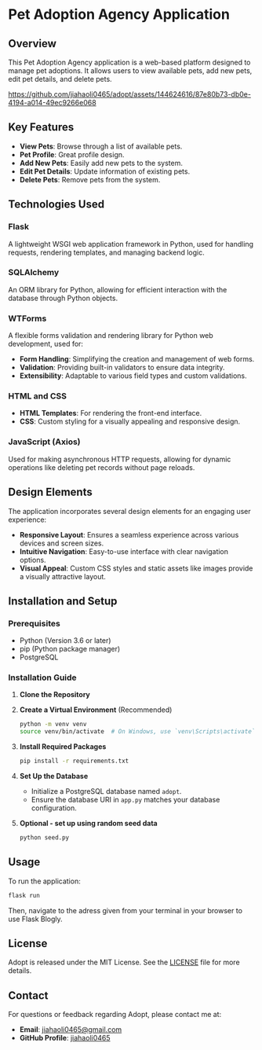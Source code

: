 # Pet Adoption Agency Application

## Overview
This Pet Adoption Agency application is a web-based platform designed to manage pet adoptions. It allows users to view available pets, add new pets, edit pet details, and delete pets.


https://github.com/jiahaoli0465/adopt/assets/144624616/87e80b73-db0e-4194-a014-49ec9266e068


## Key Features
- **View Pets**: Browse through a list of available pets.
- **Pet Profile**: Great profile design.
- **Add New Pets**: Easily add new pets to the system.
- **Edit Pet Details**: Update information of existing pets.
- **Delete Pets**: Remove pets from the system.

## Technologies Used

### Flask
A lightweight WSGI web application framework in Python, used for handling requests, rendering templates, and managing backend logic.

### SQLAlchemy
An ORM library for Python, allowing for efficient interaction with the database through Python objects.

### WTForms
A flexible forms validation and rendering library for Python web development, used for:
- **Form Handling**: Simplifying the creation and management of web forms.
- **Validation**: Providing built-in validators to ensure data integrity.
- **Extensibility**: Adaptable to various field types and custom validations.

### HTML and CSS
- **HTML Templates**: For rendering the front-end interface.
- **CSS**: Custom styling for a visually appealing and responsive design.

### JavaScript (Axios)
Used for making asynchronous HTTP requests, allowing for dynamic operations like deleting pet records without page reloads.

## Design Elements
The application incorporates several design elements for an engaging user experience:
- **Responsive Layout**: Ensures a seamless experience across various devices and screen sizes.
- **Intuitive Navigation**: Easy-to-use interface with clear navigation options.
- **Visual Appeal**: Custom CSS styles and static assets like images provide a visually attractive layout.


## Installation and Setup

### Prerequisites

- Python (Version 3.6 or later)
- pip (Python package manager)
- PostgreSQL

### Installation Guide

1. **Clone the Repository**


2. **Create a Virtual Environment** (Recommended)
   ```bash
   python -m venv venv
   source venv/bin/activate  # On Windows, use `venv\Scripts\activate`
   ```

3. **Install Required Packages**
   ```bash
   pip install -r requirements.txt
   ```

4. **Set Up the Database**
   - Initialize a PostgreSQL database named `adopt`.
   - Ensure the database URI in `app.py` matches your database configuration.

5. **Optional - set up using random seed data**
   ```bash
   python seed.py
   ```

## Usage

To run the application:

```bash
flask run
```

Then, navigate to the adress given from your terminal in your browser to use Flask Blogly.



## License

Adopt is released under the MIT License. See the [LICENSE](LICENSE.md) file for more details.

## Contact

For questions or feedback regarding Adopt, please contact me at:

- **Email**: [jiahaoli0465@gmail.com](mailto:jiahaoli0465@gmail.com)
- **GitHub Profile**: [jiahaoli0465](https://github.com/jiahaoli0465)
